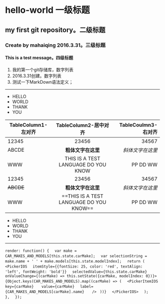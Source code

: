 # hello-world 一级标题
## my first git repository。二级标题
### Create by mahaiqing 2016.3.31。三级标题
#### This is a test message。四级标题

1. 我的第一个git存储库，数字列表
2. 2016.3.31创建。数字列表
3. 测试一下MarkDown语法定义；

***

* HELLO
* WORLD
* THANK
* YOU

| TableColumn1-左对齐 | TableColumn2-居中对齐 | TableCoulmn3-右对齐 |
| ------ |:--------:|------:|
| 12345 | 23456 | 34567 |
| ABCDE | **粗体文字在这里** | *斜体文字在这里* |
| WWW | THIS IS A TEST LANGUAGE DO YOU KNOW |  PP DD WW |
| 12345 | 23456 | 34567 |
| ~~ABCDE~~ | **粗体文字在这里** | *斜体文字在这里* |
| WWW | ==THIS IS A TEST LANGUAGE DO YOU KNOW== |  PP DD WW |


- HELLO
- WORLD
- THANK
- YOU


-------

`render: function() {  `
    `var make = CAR_MAKES_AND_MODELS[this.state.carMake];  `
    `var selectionString = make.name + ' ' + make.models[this.state.modelIndex];  `
    `return (  `
        `<PickerIOS  `
        `itemStyle={{fontSize: 25, color: 'red', textAlign: 'left', fontWeight: 'bold'}}  `
        `selectedValue={this.state.carMake}  `
        `onValueChange={(carMake) => this.setState({carMake, modelIndex: 0})}>  `
        `{Object.keys(CAR_MAKES_AND_MODELS).map((carMake) => (  `
           ` <PickerItemIOS  `
           ` key={carMake}  `
         `   value={carMake}  `
          `  label={CAR_MAKES_AND_MODELS[carMake].name}  `
         `   />  `
        `))}  `
        `</PickerIOS>  `
    `);`  
  `},  `
`});  `
